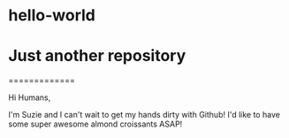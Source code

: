# hello-world
Just another repository
=============
=============

Hi Humans,

I'm Suzie and I can't wait to get my hands dirty with Github!
I'd like to have some super awesome almond croissants ASAP!
